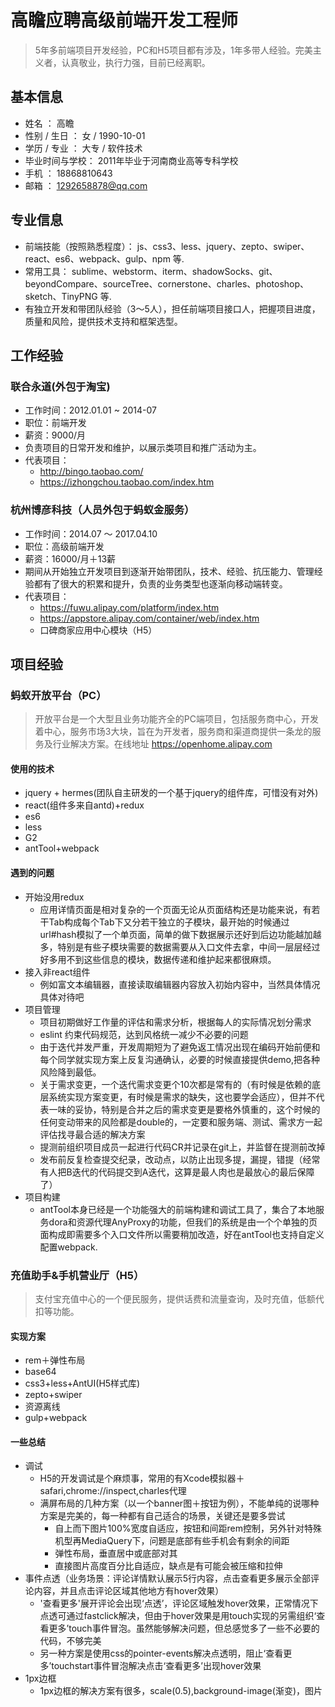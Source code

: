 # 高瞻应聘高级前端开发工程师

>5年多前端项目开发经验，PC和H5项目都有涉及，1年多带人经验。完美主义者，认真敬业，执行力强，目前已经离职。

## 基本信息
* 姓名 ： 高瞻
* 性别 / 生日 ： 女 / 1990-10-01
* 学历 / 专业 ： 大专 / 软件技术
* 毕业时间与学校： 2011年毕业于河南商业高等专科学校
* 手机 ： 18868810643
* 邮箱 ： 1292658878@qq.com

## 专业信息 
* 前端技能（按照熟悉程度）： js、css3、less、jquery、zepto、swiper、react、es6、webpack、gulp、npm 等.
* 常用工具： sublime、webstorm、iterm、shadowSocks、git、beyondCompare、sourceTree、cornerstone、charles、photoshop、sketch、TinyPNG 等.
* 有独立开发和带团队经验（3～5人），担任前端项目接口人，把握项目进度，质量和风险，提供技术支持和框架选型。

## 工作经验

### 联合永道(外包于淘宝)
* 工作时间：2012.01.01 ~ 2014-07
* 职位：前端开发
* 薪资：9000/月
* 负责项目的日常开发和维护，以展示类项目和推广活动为主。
* 代表项目：
	* http://bingo.taobao.com/
	* https://izhongchou.taobao.com/index.htm
	
### 杭州博彦科技（人员外包于蚂蚁金服务）

* 工作时间：2014.07 ～ 2017.04.10
* 职位：高级前端开发
* 薪资：16000/月＋13薪
* 期间从开始独立开发项目到逐渐开始带团队，技术、经验、抗压能力、管理经验都有了很大的积累和提升，负责的业务类型也逐渐向移动端转变。
* 代表项目：
	* https://fuwu.alipay.com/platform/index.htm
	* https://appstore.alipay.com/container/web/index.htm
	* 口碑商家应用中心模块（H5）

## 项目经验

### 蚂蚁开放平台（PC）

> 开放平台是一个大型且业务功能齐全的PC端项目，包括服务商中心，开发着中心，服务市场3大块，旨在为开发者，服务商和渠道商提供一条龙的服务及行业解决方案。在线地址 https://openhome.alipay.com

#### 使用的技术

* jquery + hermes(团队自主研发的一个基于jquery的组件库，可惜没有对外)
* react(组件多来自antd)+redux
* es6
* less
* G2
* antTool+webpack

#### 遇到的问题
* 开始没用redux
  * 应用详情页面是相对复杂的一个页面无论从页面结构还是功能来说，有若干Tab构成每个Tab下又分若干独立的子模块，最开始的时候通过url#hash模拟了一个单页面，简单的做下数据展示还好到后边功能越加越多，特别是有些子模块需要的数据需要从入口文件去拿，中间一层层经过好多用不到这些信息的模块，数据传递和维护起来都很麻烦。
* 接入非react组件
  * 例如富文本编辑器，直接读取编辑器内容放入初始内容中，当然具体情况具体对待吧
* 项目管理
  * 项目初期做好工作量的评估和需求分析，根据每人的实际情况划分需求
  * eslint 约束代码规范，达到风格统一减少不必要的问题
  * 由于迭代并发严重，开发周期短为了避免返工情况出现在编码开始前便和每个同学就实现方案上反复沟通确认，必要的时候直接提供demo,把各种风险降到最低。
  * 关于需求变更，一个迭代需求变更个10次都是常有的（有时候是依赖的底层系统实现方案变更，有时候是需求的缺失，这也要学会适应），但并不代表一味的妥协，特别是合并之后的需求变更是要格外慎重的，这个时候的任何变动带来的风险都是double的，一定要和服务端、测试、需求方一起评估找寻最合适的解决方案
  * 提测前组织项目成员一起进行代码CR并记录在git上，并监督在提测前改掉
  * 发布前反复检查提交纪录，改动点，以防止出现多提，漏提，错提（经常有人把B迭代的代码提交到A迭代，这算是最人肉也是最放心的最后保障了）
* 项目构建
  * antTool本身已经是一个功能强大的前端构建和调试工具了，集合了本地服务dora和资源代理AnyProxy的功能，但我们的系统是由一个个单独的页面构成即需要多个入口文件所以需要稍加改造，好在antTool也支持自定义配置webpack.

### 充值助手&手机营业厅（H5）


> 支付宝充值中心的一个便民服务，提供话费和流量查询，及时充值，低额代扣等功能。

#### 实现方案

* rem＋弹性布局
* base64
* css3+less+AntUI(H5样式库)
* zepto+swiper
* 资源离线
* gulp+webpack

#### 一些总结
* 调试
  * H5的开发调试是个麻烦事，常用的有Xcode模拟器＋safari,chrome://inspect,charles代理
  * 满屏布局的几种方案（以一个banner图＋按钮为例），不能单纯的说哪种方案是完美的，每一种都有自己适合的场景，关键还是要多尝试
    * 自上而下图片100%宽度自适应，按钮和间距rem控制，另外针对特殊机型再MediaQuery下，问题是底部有些手机会有剩余的间距
    * 弹性布局，垂直居中或底部对其
    * 直接图片高度百分比自适应，缺点是有可能会被压缩和拉伸
* 事件点透（业务场景：评论详情默认展示5行内容，点击查看更多展示全部评论内容，并且点击评论区域其他地方有hover效果）
    * '查看更多'展开评论会出现‘点透’，评论区域触发hover效果，正常情况下点透可通过fastclick解决，但由于hover效果是用touch实现的另需组织‘查看更多’touch事件冒泡。虽然能够解决问题，但总感觉多了一些不必要的代码，不够完美
   * 另一种方案是使用css的pointer-events解决点透明，阻止‘查看更多’touchstart事件冒泡解决点击‘查看更多’出现hover效果    
* 1px边框
  * 1px边框的解决方案有很多，scale(0.5),background-image(渐变)，图片
    
    

    
